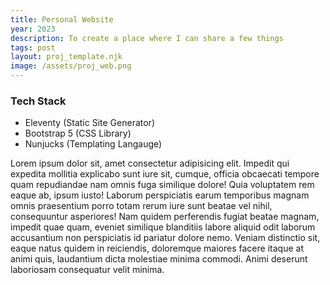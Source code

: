 ```yaml
---
title: Personal Website
year: 2023
description: To create a place where I can share a few things
tags: post
layout: proj_template.njk
image: /assets/proj_web.png
---
```


### Tech Stack
- Eleventy (Static Site Generator)
- Bootstrap 5 (CSS Library)
- Nunjucks (Templating Langauge)




Lorem ipsum dolor sit, amet consectetur adipisicing elit. Impedit qui expedita mollitia explicabo sunt iure sit, cumque, officia obcaecati tempore quam repudiandae nam omnis fuga similique dolore! Quia voluptatem rem eaque ab, ipsum iusto! Laborum perspiciatis earum temporibus magnam omnis praesentium porro totam rerum iure sunt beatae vel nihil, consequuntur asperiores! Nam quidem perferendis fugiat beatae magnam, impedit quae quam, eveniet similique blanditiis labore aliquid odit laborum accusantium non perspiciatis id pariatur dolore nemo. Veniam distinctio sit, eaque natus quidem in reiciendis, doloremque maiores facere itaque at animi quis, laudantium dicta molestiae minima commodi. Animi deserunt laboriosam consequatur velit minima.
